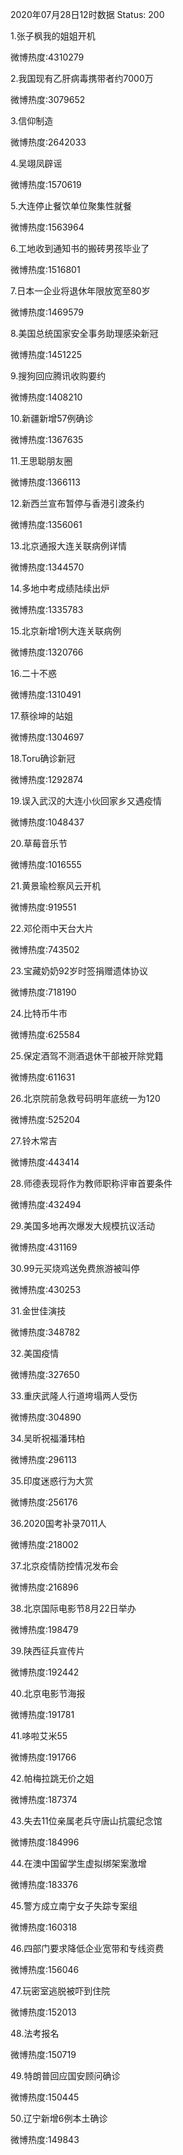 2020年07月28日12时数据
Status: 200

1.张子枫我的姐姐开机

微博热度:4310279

2.我国现有乙肝病毒携带者约7000万

微博热度:3079652

3.信仰制造

微博热度:2642033

4.吴翊凤辟谣

微博热度:1570619

5.大连停止餐饮单位聚集性就餐

微博热度:1563964

6.工地收到通知书的搬砖男孩毕业了

微博热度:1516801

7.日本一企业将退休年限放宽至80岁

微博热度:1469579

8.美国总统国家安全事务助理感染新冠

微博热度:1451225

9.搜狗回应腾讯收购要约

微博热度:1408210

10.新疆新增57例确诊

微博热度:1367635

11.王思聪朋友圈

微博热度:1366113

12.新西兰宣布暂停与香港引渡条约

微博热度:1356061

13.北京通报大连关联病例详情

微博热度:1344570

14.多地中考成绩陆续出炉

微博热度:1335783

15.北京新增1例大连关联病例

微博热度:1320766

16.二十不惑

微博热度:1310491

17.蔡徐坤的站姐

微博热度:1304697

18.Toru确诊新冠

微博热度:1292874

19.误入武汉的大连小伙回家乡又遇疫情

微博热度:1048437

20.草莓音乐节

微博热度:1016555

21.黄景瑜检察风云开机

微博热度:919551

22.邓伦雨中天台大片

微博热度:743502

23.宝藏奶奶92岁时签捐赠遗体协议

微博热度:718190

24.比特币牛市

微博热度:625584

25.保定酒驾不测酒退休干部被开除党籍

微博热度:611631

26.北京院前急救号码明年底统一为120

微博热度:525204

27.铃木常吉

微博热度:443414

28.师德表现将作为教师职称评审首要条件

微博热度:432494

29.美国多地再次爆发大规模抗议活动

微博热度:431169

30.99元买烧鸡送免费旅游被叫停

微博热度:430253

31.金世佳演技

微博热度:348782

32.美国疫情

微博热度:327650

33.重庆武隆人行道垮塌两人受伤

微博热度:304890

34.吴昕祝福潘玮柏

微博热度:296113

35.印度迷惑行为大赏

微博热度:256176

36.2020国考补录7011人

微博热度:218002

37.北京疫情防控情况发布会

微博热度:216896

38.北京国际电影节8月22日举办

微博热度:198479

39.陕西征兵宣传片

微博热度:192442

40.北京电影节海报

微博热度:191781

41.哆啦艾米55

微博热度:191766

42.帕梅拉跳无价之姐

微博热度:187374

43.失去11位亲属老兵守唐山抗震纪念馆

微博热度:184996

44.在澳中国留学生虚拟绑架案激增

微博热度:183376

45.警方成立南宁女子失踪专案组

微博热度:160318

46.四部门要求降低企业宽带和专线资费

微博热度:156046

47.玩密室逃脱被吓到住院

微博热度:152013

48.法考报名

微博热度:150719

49.特朗普回应国安顾问确诊

微博热度:150445

50.辽宁新增6例本土确诊

微博热度:149843

